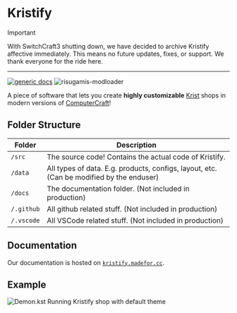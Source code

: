 # Kristify

> [!IMPORTANT]
> With SwitchCraft3 shutting down, we have decided to archive Kristify affective immediately.
> This means no future updates, fixes, or support.
> We thank everyone for the ride here.

---

[![generic docs](https://cdn.jsdelivr.net/npm/@intergrav/devins-badges@3/assets/cozy/documentation/generic_vector.svg)](https://kristify.madefor.cc)
![risugamis-modloader](https://cdn.jsdelivr.net/npm/@intergrav/devins-badges@3/assets/cozy/unsupported/risugamis-modloader_vector.svg)

A piece of software that lets you create **highly customizable** [Krist](https://krist.dev/) shops in modern versions of [ComputerCraft](https://modrinth.com/mod/cc-tweaked)!

## Folder Structure

| Folder     | Description                                                                              |
| ---------- | ---------------------------------------------------------------------------------------- |
| `/src`     | The source code! Contains the actual code of Kristify.                                   |
| `/data`    | All types of data. E.g. products, configs, layout, etc. (Can be modified by the enduser) |
| `/docs`    | The documentation folder. (Not included in production)                                   |
| `/.github` | All github related stuff. (Not included in production)                                   |
| `/.vscode` | All VSCode related stuff. (Not included in production)                                   |

## Documentation

Our documentation is hosted on [`kristify.madefor.cc`](https://kristify.madefor.cc).

## Example

![Demon.kst](https://i.imgur.com/OtV4Ixj.png)
Running Kristify shop with default theme
